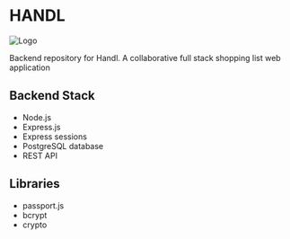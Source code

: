 # HANDL

![Logo](https://github.com/[gitXite]/[handl_frontend]/blob/[main]/src/assets/icons/new_logo.png?raw=true)

Backend repository for Handl. 
A collaborative full stack shopping list web application

## Backend Stack
- Node.js
- Express.js 
- Express sessions
- PostgreSQL database
- REST API

## Libraries
- passport.js
- bcrypt
- crypto

